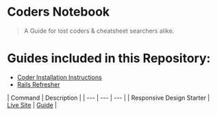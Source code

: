 # Coders Notebook
> A Guide for lost coders & cheatsheet searchers alike.

# Guides included in this Repository:
  * [Coder Installation Instructions](https://github.com/BlaineAndersonDev/coders-handbook/blob/master/coder_installation_instructions.md)
  * [Rails Refresher](https://github.com/BlaineAndersonDev/coders-handbook/blob/master/rails_refresher.md)

  | Command | Description |
  | --- | --- | --- |
  | Responsive Design Starter | [Live Site](https://github.com/BlaineAndersonDev/coders-handbook/blob/master/responsive_design_starter.md) | [Guide](https://github.com/BlaineAndersonDev/coders-handbook/blob/master/responsive_design_starter.md) |
